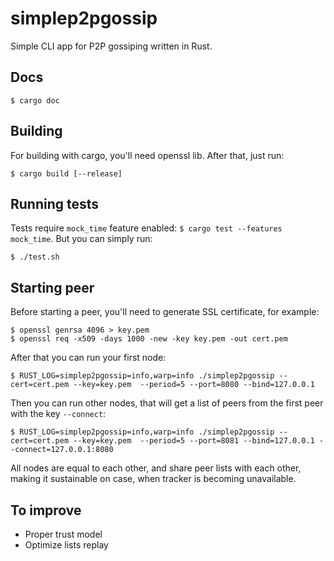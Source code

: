# simplep2pgossip
Simple CLI app for P2P gossiping written in Rust.

## Docs
```shell
$ cargo doc
```
## Building
For building with cargo, you'll need openssl lib. After that, just run:
```shell
$ cargo build [--release]
```

## Running tests
Tests require `mock_time` feature enabled: `$ cargo test --features mock_time`. 
But you can simply run:
```shell
$ ./test.sh
```

## Starting peer
Before starting a peer, you'll need to generate SSL certificate, for example:
```shell
$ openssl genrsa 4096 > key.pem
$ openssl req -x509 -days 1000 -new -key key.pem -out cert.pem
```

After that you can run your first node: 
```shell
$ RUST_LOG=simplep2pgossip=info,warp=info ./simplep2pgossip --cert=cert.pem --key=key.pem  --period=5 --port=8080 --bind=127.0.0.1
```

Then you can run other nodes, that will get a list of peers from the first peer with the key `--connect`:
```shell
$ RUST_LOG=simplep2pgossip=info,warp=info ./simplep2pgossip --cert=cert.pem --key=key.pem  --period=5 --port=8081 --bind=127.0.0.1 --connect=127.0.0.1:8080
```

All nodes are equal to each other, and share peer lists with each other, making it sustainable on case, 
when tracker is becoming unavailable.

## To improve
 * Proper trust model
 * Optimize lists replay